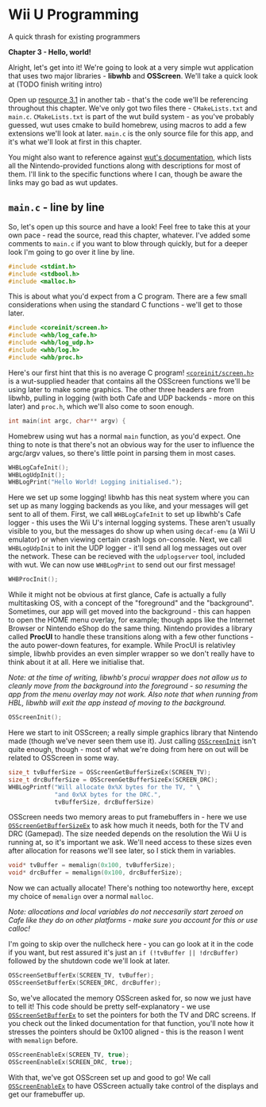 # Wii U Programming
A quick thrash for existing programmers

**Chapter 3 - Hello, world!**

Alright, let's get into it! We're going to look at a very simple wut application that uses two major libraries - **libwhb** and **OSScreen**. We'll take a quick look at (TODO finish writing intro)

Open up [resource 3.1](/resources/3-1-HelloWorld) in another tab - that's the code we'll be referencing throughout this chapter. We've only got two files there - `CMakeLists.txt` and `main.c`. `CMakeLists.txt` is part of the wut build system - as you've probably guessed, wut uses cmake to build homebrew, using macros to add a few extensions we'll look at later. `main.c` is the only source file for this app, and it's what we'll look at first in this chapter.

You might also want to reference against [wut's documentation](https://decaf-emu.github.io/wut/), which lists all the Nintendo-provided functions along with descriptions for most of them. I'll link to the specific functions where I can, though be aware the links may go bad as wut updates.

## `main.c` - line by line
So, let's open up this source and have a look! Feel free to take this at your own pace - read the source, read this chapter, whatever. I've added some comments to `main.c` if you want to blow through quickly, but for a deeper look I'm going to go over it line by line.

```c
#include <stdint.h>
#include <stdbool.h>
#include <malloc.h>
```
This is about what you'd expect from a C program. There are a few small considerations when using the standard C functions - we'll get to those later.

```c
#include <coreinit/screen.h>
#include <whb/log_cafe.h>
#include <whb/log_udp.h>
#include <whb/log.h>
#include <whb/proc.h>
```
Here's our first hint that this is no average C program! [`<coreinit/screen.h>`](https://decaf-emu.github.io/wut/screen_8h.html) is a wut-supplied header that contains all the OSScreen functions we'll be using later to make some graphics. The other three headers are from libwhb, pulling in logging (with both Cafe and UDP backends - more on this later) and `proc.h`, which we'll also come to soon enough.

```c
int main(int argc, char** argv) {
```
Homebrew using wut has a normal `main` function, as you'd expect. One thing to note is that there's not an obvious way for the user to influence the argc/argv values, so there's little point in parsing them in most cases.

```c
WHBLogCafeInit();
WHBLogUdpInit();
WHBLogPrint("Hello World! Logging initialised.");
```
Here we set up some logging! libwhb has this neat system where you can set up as many logging backends as you like, and your messages will get sent to all of them. First, we call `WHBLogCafeInit` to set up libwhb's Cafe logger - this uses the Wii U's internal logging systems. These aren't usually visible to you, but the messages do show up when using `decaf-emu` (a Wii U emulator) or when viewing certain crash logs on-console. Next, we call `WHBLogUdpInit` to init the UDP logger - it'll send all log messages out over the network. These can be recieved with the `udplogserver` tool, included with wut. We can now use `WHBLogPrint` to send out our first message!

```c
WHBProcInit();
```
While it might not be obvious at first glance, Cafe is actually a fully multitasking OS, with a concept of the "foreground" and the "background". Sometimes, our app will get moved into the background - this can happen to open the HOME menu overlay, for example; though apps like the Internet Browser or Nintendo eShop do the same thing. Nintendo provides a library called **ProcUI** to handle these transitions along with a few other functions - the auto power-down features, for example. While ProcUI is relativley simple, libwhb provides an even simpler wrapper so we don't really have to think about it at all. Here we initialise that.

*Note: at the time of writing, libwhb's procui wrapper does not allow us to cleanly move from the background into the foreground - so resuming the app from the menu overlay may not work. Also note that when running from HBL, libwhb will exit the app instead of moving to the background.*

```c
OSScreenInit();
```
Here we start to init OSScreen; a really simple graphics library that Nintendo made (though we've never seen them use it). Just calling [`OSScreenInit`](https://decaf-emu.github.io/wut/group__coreinit__screen.html#gac678395798fae82a857a824eedebd7de) isn't quite enough, though - most of what we're doing from here on out will be related to OSScreen in some way.

```c
size_t tvBufferSize = OSScreenGetBufferSizeEx(SCREEN_TV);
size_t drcBufferSize = OSScreenGetBufferSizeEx(SCREEN_DRC);
WHBLogPrintf("Will allocate 0x%X bytes for the TV, " \
             "and 0x%X bytes for the DRC.",
             tvBufferSize, drcBufferSize)
```
OSScreen needs two memory areas to put framebuffers in - here we use [`OSScreenGetBufferSizeEx`](https://decaf-emu.github.io/wut/group__coreinit__screen.html#ga14a0a2e005fc00ddd23ac58aff566ee5) to ask how much it needs, both for the TV and DRC (Gamepad). The size needed depends on the resolution the Wii U is running at, so it's important we ask. We'll need access to these sizes even after allocation for reasons we'll see later, so I stick them in variables.

```c
void* tvBuffer = memalign(0x100, tvBufferSize);
void* drcBuffer = memalign(0x100, drcBufferSize);
```
Now we can actually allocate! There's nothing too noteworthy here, except my choice of `memalign` over a normal `malloc`.

*Note: allocations and local variables do not neccesarily start zeroed on Cafe like they do on other platforms - make sure you account for this or use calloc!*

I'm going to skip over the nullcheck here - you can go look at it in the code if you want, but rest assured it's just an `if (!tvBuffer || !drcBuffer)` followed by the shutdown code we'll look at later.

```c
OSScreenSetBufferEx(SCREEN_TV, tvBuffer);
OSScreenSetBufferEx(SCREEN_DRC, drcBuffer);
```
So, we've allocated the memory OSScreen asked for, so now we just have to tell it! This code should be pretty self-explanatory - we use [`OSScreenSetBufferEx`](https://decaf-emu.github.io/wut/group__coreinit__screen.html#gae7f7bf93df292c52972baf07b0ba8116) to set the pointers for both the TV and DRC screens. If you check out the linked documentation for that function, you'll note how it stresses the pointers should be 0x100 aligned - this is the reason I went with `memalign` before.

```c
OSScreenEnableEx(SCREEN_TV, true);
OSScreenEnableEx(SCREEN_DRC, true);
```
With that, we've got OSScreen set up and good to go! We call [`OSScreenEnableEx`](https://decaf-emu.github.io/wut/group__coreinit__screen.html#ga0dd2476b23f7f4e52a5167f2335773e3) to have OSScreen actually take control of the displays and get our framebuffer up.